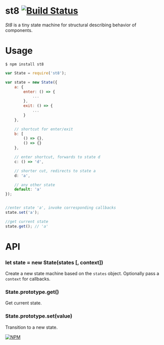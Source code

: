 # st8 [![Build Status](https://travis-ci.org/dy/st8.svg?branch=master)](https://travis-ci.org/dy/st8)

_St8_ is a tiny state machine for structural describing behavior of components.


# Usage

```
$ npm install st8
```

```js
var State = require('st8');

var state = new State({
	a: {
		enter: () => {
			...
		},
		exit: () => {
			...
		}
	},

	// shortcut for enter/exit
	b: [
		() => {},
		() => {}
	},

	// enter shortcut, forwards to state d
	c: () => 'd',

	// shorter cut, redirects to state a
	d: 'a',

	// any other state
	default: 'a'
});


//enter state 'a', invoke corresponding callbacks
state.set('a');

//get current state
state.get(); // 'a'
```

# API

### let state = new State(states [, context])

Create a new state machine based on the `states` object. Optionally pass a `context` for callbacks.

### State.prototype.get()

Get current state.


### State.prototype.set(value)

Transition to a new state.


[![NPM](https://nodei.co/npm/st8.png?downloads=true&downloadRank=true&stars=true)](https://nodei.co/npm/st8/)
